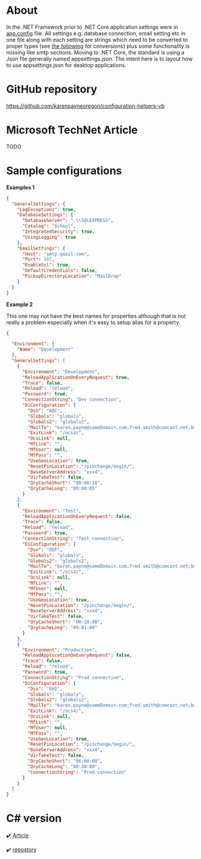 # About

In the .NET Framework prior to .NET Core application settings were in  [app.config](https://docs.microsoft.com/en-us/dotnet/framework/configure-apps/) file. 
All settings e.g. database connection, email setting etc in one file along with each 
setting are strings which need to be converted to proper types (see [the following](https://github.com/karenpayneoregon/configuration-helpers) for conversions) 
plus some functionality is missing like smtp sections. Moving to .NET Core, the standard is using 
a Json file generally named appsettings.json. The intent here is to layout how to use appsettings.json 
for desktop applications.



# GitHub repository

https://github.com/karenpayneoregon/configuration-helpers-vb

# Microsoft TechNet Article

TODO

# Sample configurations

**Examples 1**

```json
{
  "GeneralSettings": {
    "LogExceptions": true,
    "DatabaseSettings": {
      "DatabaseServer": ".\\SQLEXPRESS",
      "Catalog": "School",
      "IntegratedSecurity": true,
      "UsingLogging": true
    },
    "EmailSettings": {
      "Host": "smtp.gmail.com",
      "Port": 587,
      "EnableSsl": true,
      "DefaultCredentials": false,
      "PickupDirectoryLocation": "MailDrop"
    }
  }
}
```

**Example 2**

This one may not have the best names for properties although that is not really a problem especially when it's easy to setup alias for a property.

```json
{

  "Environment": {
    "Name": "Development"
  },
  "GeneralSettings": [
    {
      "Environment": "Development",
      "ReloadApplicationOnEveryRequest": true,
      "Trace": false,
      "Reload": "reload",
      "Password": true,
      "ConnectionString": "Dev connection",
      "DiConfiguration": {
        "Dsn": "ABC",
        "Globals": "globals",
        "Globals2": "globals2",
        "MailTo": "karen.payne@someDomain.com;fred.smith@comcast.net;billAdams@gmail.com",
        "ExitLink": "/ocs4/",
        "OcsLink": null,
        "MfLink": "",
        "MfUser": null,
        "MfPass": "",
        "UseGeoLocation": true,
        "ResetPinLocation": "/pinchange/begin/",
        "BaseServerAddress": "xxx4",
        "UirTakeTest": false,
        "QryCacheShort": "00:00:10",
        "QryCacheLong": "00:00:05"
      }
    },
    {
      "Environment": "Test",
      "ReloadApplicationOnEveryRequest": false,
      "Trace": false,
      "Reload": "reload",
      "Password": true,
      "ConnectionString": "Test connection",
      "DiConfiguration": {
        "Dsn": "DEF",
        "Globals": "globals",
        "Globals2": "globals2",
        "MailTo": "karen.payne@someDomain.com;fred.smith@comcast.net;billAdams@gmail.com",
        "ExitLink": "/ocs4/",
        "OcsLink": null,
        "MfLink": "",
        "MfUser": null,
        "MfPass": "",
        "UseGeoLocation": true,
        "ResetPinLocation": "/pinchange/begin/",
        "BaseServerAddress": "xxx4",
        "UirTakeTest": false,
        "QryCacheShort": "00:10:00",
        "QryCacheLong": "00:01:00"
      }
    },
    {
      "Environment": "Production",
      "ReloadApplicationOnEveryRequest": false,
      "Trace": false,
      "Reload": "reload",
      "Password": true,
      "ConnectionString": "Prod connection",
      "DiConfiguration": {
        "Dsn": "GHI",
        "Globals": "globals",
        "Globals2": "globals2",
        "MailTo": "karen.payne@someDomain.com;fred.smith@comcast.net;billAdams@gmail.com",
        "ExitLink": "/ocs4/",
        "OcsLink": null,
        "MfLink": "",
        "MfUser": null,
        "MfPass": "",
        "UseGeoLocation": true,
        "ResetPinLocation": "/pinchange/begin/",
        "BaseServerAddress": "xxx4",
        "UirTakeTest": false,
        "QryCacheShort": "06:00:00",
        "QryCacheLong": "00:30:00",
        "ConnectionString": "Prod connection"
      }
    }
  ]
}
```


# C# version

:heavy_check_mark: [Article](https://social.technet.microsoft.com/wiki/contents/articles/54173.net-core-desktop-application-configurations-c.aspx)

:heavy_check_mark: [repostory](https://github.com/karenpayneoregon/configuration-helpers)


